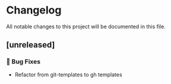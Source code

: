 # Changelog

All notable changes to this project will be documented in this file.

## [unreleased]

### 🐛 Bug Fixes

- Refactor from git-templates to gh templates

<!-- generated by git-cliff -->
